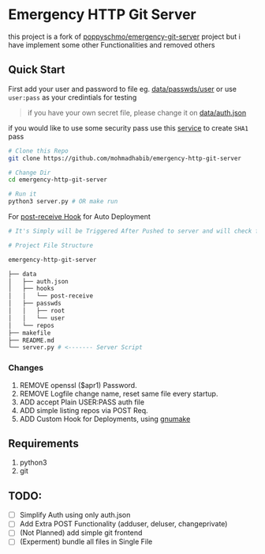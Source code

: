 # Emergency HTTP Git Server


this project is a fork of [poppyschmo/emergency-git-server](https://github.com/poppyschmo/emergency-git-server) project but i have implement some other Functionalities and removed others

## Quick Start

First add your user and password to file eg. [data/passwds/user](./data/passwds/user)
or use `user:pass` as your credintials for testing
> if you have your own secret file, please change it on [data/auth.json](./data/auth.json)

if you would like to use some security pass use this [service](https://hostingcanada.org/htpasswd-generator/) to create `SHA1` pass 

```bash
# Clone this Repo
git clone https://github.com/mohmadhabib/emergency-http-git-server

# Change Dir
cd emergency-http-git-server

# Run it
python3 server.py # OR make run
```


For [post-receive Hook](./data/hooks/post-receive) for Auto Deployment
```bash
# It's Simply will be Triggered After Pushed to server and will check for makefile named as .deploy, if found it will call the default (all) target in it, other than that it will skip any other files

# Project File Structure

emergency-http-git-server

├── data                                                                                                                                                          
│   ├── auth.json                                                                                                                                                 
│   ├── hooks
│   │   └── post-receive
│   ├── passwds
│   │   ├── root
│   │   └── user
│   └── repos
├── makefile
├── README.md
└── server.py # <------- Server Script
```



### Changes
1. REMOVE openssl ($apr1) Password.
2. REMOVE Logfile change name, reset same file every startup.
3. ADD accept Plain USER:PASS auth file
4. ADD simple listing repos via POST Req.
5. ADD Custom Hook for Deployments, using [gnumake](https://www.gnu.org/software/make/)



## Requirements
1. python3
2. git

## TODO:
- [ ] Simplify Auth using only auth.json
- [ ] Add Extra POST Functionality (adduser, deluser, changeprivate)
- [ ] (Not Planned) add simple git frontend
- [ ] (Experment) bundle all files in Single File
